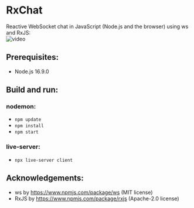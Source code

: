 # RxChat
Reactive WebSocket chat in JavaScript (Node.js and the browser) using ws and RxJS:<br/>![video](https://user-images.githubusercontent.com/62397363/132553685-a31becaa-5c6d-44e8-a0f4-a0a2e64c9b80.gif)

## Prerequisites:
- Node.js 16.9.0

## Build and run:
### nodemon:
- `npm update`
- `npm install`
- `npm start`
### live-server:
- `npx live-server client`

## Acknowledgements:
- ws by https://www.npmjs.com/package/ws (MIT license)
- RxJS by https://www.npmjs.com/package/rxjs (Apache-2.0 license)
